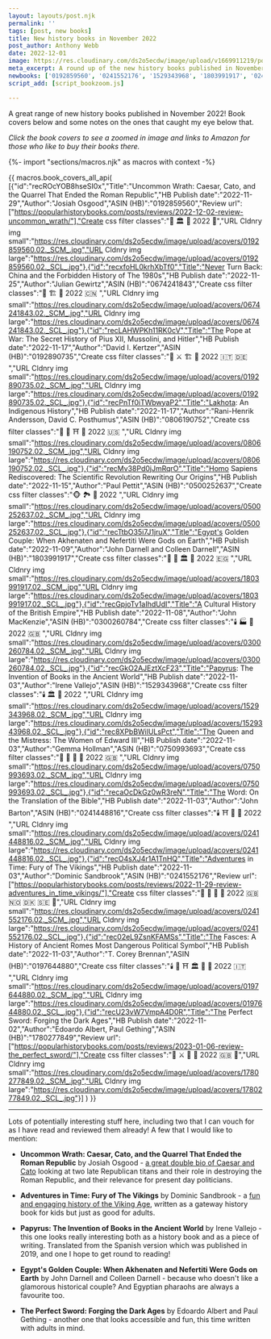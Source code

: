 ```yaml
---
layout: layouts/post.njk
permalink: ''
tags: [post, new books]
title: New history books in November 2022
post_author: Anthony Webb
date: 2022-12-01
image: https://res.cloudinary.com/ds2o5ecdw/image/upload/v1669911219/posts/Nov22_HistoryBooks.png 
meta_excerpt: A round up of the new history books published in November 2022
newbooks: ['0192859560', '0241552176', '1529343968', '1803991917', '0241448816', '1780277849']
script_add: [script_bookzoom.js]

---
```

A great range of new history books published in November 2022! Book covers below and some notes on the ones that caught my eye below that.

_Click the book covers to see a zoomed in image and links to Amazon for those who like to buy their books there._

{%- import "sections/macros.njk" as macros with context -%}

{{ macros.book_covers_all_api( 
[{"id":"recROcYOB8hseSI0x","Title":"Uncommon Wrath: Caesar, Cato, and the Quarrel That Ended the Roman Republic","HB Publish date":"2022-11-29","Author":"Josiah Osgood","ASIN (HB)":"0192859560","Review url":["https://popularhistorybooks.com/posts/reviews/2022-12-02-review-uncommon_wrath/"],"Create css filter classes":"👑 🏛️ 🥐 2022 📝","URL Cldnry img small":"https://res.cloudinary.com/ds2o5ecdw/image/upload/acovers/0192859560.02._SCM_.jpg","URL Cldnry img large":"https://res.cloudinary.com/ds2o5ecdw/image/upload/acovers/0192859560.02._SCL_.jpg"},{"id":"recxfoHL0krhXbTf0","Title":"Never Turn Back: China and the Forbidden History of The 1980s","HB Publish date":"2022-11-25","Author":"Julian Gewirtz","ASIN (HB)":"0674241843","Create css filter classes":"👑 🏗️ 🍜 2022 🇨🇳 ","URL Cldnry img small":"https://res.cloudinary.com/ds2o5ecdw/image/upload/acovers/0674241843.02._SCM_.jpg","URL Cldnry img large":"https://res.cloudinary.com/ds2o5ecdw/image/upload/acovers/0674241843.02._SCL_.jpg"},{"id":"recLAHWPKh11RK0cV","Title":"The Pope at War: The Secret History of Pius XII, Mussolini, and Hitler","HB Publish date":"2022-11-17","Author":"David I. Kertzer","ASIN (HB)":"0192890735","Create css filter classes":"👑 ⚔️ 🏗️ 🥐 2022 🇮🇹 🇩🇪 ","URL Cldnry img small":"https://res.cloudinary.com/ds2o5ecdw/image/upload/acovers/0192890735.02._SCM_.jpg","URL Cldnry img large":"https://res.cloudinary.com/ds2o5ecdw/image/upload/acovers/0192890735.02._SCL_.jpg"},{"id":"recPnTf0iTWbwyaP2","Title":"Lakhota: An Indigenous History","HB Publish date":"2022-11-17","Author":"Rani-Henrik Andersson, David C. Posthumus","ASIN (HB)":"0806190752","Create css filter classes":"👑 🚽 ⛩️ 🍔 2022 🇺🇸 ","URL Cldnry img small":"https://res.cloudinary.com/ds2o5ecdw/image/upload/acovers/0806190752.02._SCM_.jpg","URL Cldnry img large":"https://res.cloudinary.com/ds2o5ecdw/image/upload/acovers/0806190752.02._SCL_.jpg"},{"id":"recMv38Pd0jJmRqrO","Title":"Homo Sapiens Rediscovered: The Scientific Revolution Rewriting Our Origins","HB Publish date":"2022-11-15","Author":"Paul Pettit","ASIN (HB)":"0500252637","Create css filter classes":"🐵 🏞️ 🍭 2022 ","URL Cldnry img small":"https://res.cloudinary.com/ds2o5ecdw/image/upload/acovers/0500252637.02._SCM_.jpg","URL Cldnry img large":"https://res.cloudinary.com/ds2o5ecdw/image/upload/acovers/0500252637.02._SCL_.jpg"},{"id":"recTtbO35i7J1jruX","Title":"Egypt's Golden Couple: When Akhenaten and Nefertiti Were Gods on Earth","HB Publish date":"2022-11-09","Author":"John Darnell and Colleen Darnell","ASIN (HB)":"1803991917","Create css filter classes":"👑 🚽 🏛️ 🍗 2022 🇪🇬 ","URL Cldnry img small":"https://res.cloudinary.com/ds2o5ecdw/image/upload/acovers/1803991917.02._SCM_.jpg","URL Cldnry img large":"https://res.cloudinary.com/ds2o5ecdw/image/upload/acovers/1803991917.02._SCL_.jpg"},{"id":"recGpjoTv1aIhdUdI","Title":"A Cultural History of the British Empire","HB Publish date":"2022-11-08","Author":"John MacKenzie","ASIN (HB)":"0300260784","Create css filter classes":"🕯️ 🏭 🍭 2022 🇬🇧 ","URL Cldnry img small":"https://res.cloudinary.com/ds2o5ecdw/image/upload/acovers/0300260784.02._SCM_.jpg","URL Cldnry img large":"https://res.cloudinary.com/ds2o5ecdw/image/upload/acovers/0300260784.02._SCL_.jpg"},{"id":"recGkO2AJEztXcF23","Title":"Papyrus: The Invention of Books in the Ancient World","HB Publish date":"2022-11-03","Author":"Irene Vallejo","ASIN (HB)":"1529343968","Create css filter classes":"🕯️ 🏛️ 🥐 2022 ","URL Cldnry img small":"https://res.cloudinary.com/ds2o5ecdw/image/upload/acovers/1529343968.02._SCM_.jpg","URL Cldnry img large":"https://res.cloudinary.com/ds2o5ecdw/image/upload/acovers/1529343968.02._SCL_.jpg"},{"id":"rec8XPbBWilULsPct","Title":"The Queen and the Mistress: The Women of Edward III","HB Publish date":"2022-11-03","Author":"Gemma Hollman","ASIN (HB)":"0750993693","Create css filter classes":"👑 🚽 🏰 🥐 2022 🇬🇧 ","URL Cldnry img small":"https://res.cloudinary.com/ds2o5ecdw/image/upload/acovers/0750993693.02._SCM_.jpg","URL Cldnry img large":"https://res.cloudinary.com/ds2o5ecdw/image/upload/acovers/0750993693.02._SCL_.jpg"},{"id":"recaOcDkGz0wR3reN","Title":"The Word: On the Translation of the Bible","HB Publish date":"2022-11-03","Author":"John Barton","ASIN (HB)":"0241448816","Create css filter classes":"🕯️ ⛩️ 🥐 🍜 2022 ","URL Cldnry img small":"https://res.cloudinary.com/ds2o5ecdw/image/upload/acovers/0241448816.02._SCM_.jpg","URL Cldnry img large":"https://res.cloudinary.com/ds2o5ecdw/image/upload/acovers/0241448816.02._SCL_.jpg"},{"id":"recO4sXJ4r1A1TnHQ","Title":"Adventures in Time: Fury of The Vikings","HB Publish date":"2022-11-03","Author":"Dominic Sandbrook","ASIN (HB)":"0241552176","Review url":["https://popularhistorybooks.com/posts/reviews/2022-11-29-review-adventures_in_time_vikings/"],"Create css filter classes":"👑 🚽 🏰 🥐 2022 🇬🇧 🇳🇴 🇩🇰 🇸🇪 📝","URL Cldnry img small":"https://res.cloudinary.com/ds2o5ecdw/image/upload/acovers/0241552176.02._SCM_.jpg","URL Cldnry img large":"https://res.cloudinary.com/ds2o5ecdw/image/upload/acovers/0241552176.02._SCL_.jpg"},{"id":"rec02eL9ZsnKFAMSs","Title":"The Fasces: A History of Ancient Romes Most Dangerous Political Symbol","HB Publish date":"2022-11-03","Author":"T. Corey Brennan","ASIN (HB)":"0197644880","Create css filter classes":"🕯️ 👑 ⛩️ 🏛️ 🥐 🍔 2022 🇮🇹 ","URL Cldnry img small":"https://res.cloudinary.com/ds2o5ecdw/image/upload/acovers/0197644880.02._SCM_.jpg","URL Cldnry img large":"https://res.cloudinary.com/ds2o5ecdw/image/upload/acovers/0197644880.02._SCL_.jpg"},{"id":"recU23vW7VmpA4D0R","Title":"The Perfect Sword: Forging the Dark Ages","HB Publish date":"2022-11-02","Author":"Edoardo Albert, Paul Gething","ASIN (HB)":"1780277849","Review url":["https://popularhistorybooks.com/posts/reviews/2023-01-06-review-the_perfect_sword/"],"Create css filter classes":"🚽 ⚔️ 🏰 🥐 2022 🇬🇧 📝","URL Cldnry img small":"https://res.cloudinary.com/ds2o5ecdw/image/upload/acovers/1780277849.02._SCM_.jpg","URL Cldnry img large":"https://res.cloudinary.com/ds2o5ecdw/image/upload/acovers/1780277849.02._SCL_.jpg"}]
) }}

---
Lots of potentially interesting stuff here, including two that I can vouch for as I have read and reviewed them already! A few that I would like to mention:

- __Uncommon Wrath: Caesar, Cato, and the Quarrel That Ended the Roman Republic__ by Josiah Osgood - [a great double bio of Caesar and Cato](https://popularhistorybooks.com/posts/reviews/2022-12-02-review-uncommon_wrath/) looking at two late Republican titans and their role in destroying the Roman Republic, and their relevance for present day politicians.

- __Adventures in Time: Fury of The Vikings__ by Dominic Sandbrook - a [fun and engaging history of the Viking Age](https://popularhistorybooks.com/posts/reviews/2022-11-29-review-adventures_in_time_vikings/), written as a gateway history book for kids but just as good for adults.

- __Papyrus: The Invention of Books in the Ancient World__ by Irene Vallejo - this one looks really interesting both as a history book and as a piece of writing. Translated from the Spanish version which was published in 2019, and one I hope to get round to reading!

- __Egypt's Golden Couple: When Akhenaten and Nefertiti Were Gods on Earth__ by John Darnell and Colleen Darnell - because who doesn't like a glamorous historical couple? And Egyptian pharaohs are always a favourite too.

- __The Perfect Sword: Forging the Dark Ages__ by Edoardo Albert and Paul Gething - another one that looks accessible and fun, this time written with adults in mind.
